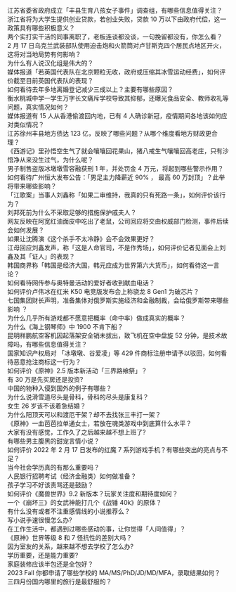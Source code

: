 江苏省委省政府成立「丰县生育八孩女子事件」调查组，有哪些信息值得关注？  
浙江省将为大学生提供创业贷款，若创业失败，贷款 10 万以下由政府代偿，这一政策具有哪些积极意义？  
两个实打实干活的同事离职了，老板连谈都没谈，一句挽留都没有，你怎么看？  
2 月 17 日乌克兰武装部队使用迫击炮和火箭筒对卢甘斯克四个居民点地区开火，这将对当地局势有何影响？  
为什么有人说汉化组是伟大的？  
媒体报道「若英国代表队在北京颗粒无收，政府或压缩其冰雪运动经费」，如何评价截至目前英国代表队的表现？  
如何看待去年多地离婚登记减少三成以上？主要有哪些原因？  
衡水桃城中学一学生万字长文痛斥学校导致其抑郁，还曝光食品安全、教师收礼等问题，真实情况如何？  
媒体报道有 15 人从香港偷渡回内地，已有 4 人确诊新冠，疫情期间各地该如何应对类似情况？  
江苏徐州丰县地方债达 123 亿，反映了哪些问题？从哪个维度看地方财政更合理？  
《西游记》里孙悟空生气了就会嚷嚷回花果山，猪八戒生气嚷嚷回高老庄，只有沙悟净从来没生过气，为什么呢？  
男子制售盗版冰墩墩雪容融获刑 1 年，并处罚金 4 万元，将起到哪些警示作用？  
如何看待广州恒大发布公告：「男足主力降薪近 90% ， 最高 60 万封顶」？此举将带来哪些影响？  
「江歌案」当事人刘鑫称「如果二审维持，我真的只有死路一条」，如何评价该行为？  
刘邦死前为什么不采取足够的措施保护戚夫人？  
网友反映在阿宽红油面皮中吃出了老鼠，公司回应将交由权威部门检测，事件后续会如何发展？  
如果让沈腾演《这个杀手不太冷静》会不会效果更好？  
江母回应刘鑫发声，称「这是人命官司，不是作秀场」，如何评价记者见面会上刘鑫及其「证人」的表现？  
韩国商界称「韩国是经济大国，韩元应成为世界第六大货币」，如何看待这一言论？  
如何看待网传参与奥特曼活动的爱好者收到献血电话？  
如何评价卢伟冰在红米 K50 电竞版发布会上称骁龙 8 Gen1 为破芯片？  
七国集团财长声明，准备集体对俄罗斯实施经济和金融制裁，会给俄罗斯带来哪些影响 ？  
为什么几乎所有游戏都不愿意把概率（命中率）做成真实的概率？  
为什么《海上钢琴师》中 1900 不肯下船？  
昆明祥鹏航空客机因起落架安全销未拔出，致飞机在空中盘旋 52 分钟，是技术故障吗，有哪些信息值得关注？  
国家知识产权局对 「冰墩墩、谷爱凌」等 429 件商标注册申请予以驳回，如何看待恶意抢注商标这一行为？  
如何评价《原神》2.5 版本新活动「三界路飨祭」？  
有 30 万是先买房还是投资?  
中国的物种入侵到国外的例子有哪些？  
为什么说滑雪道尽头是骨科，骨科的尽头是康复科？  
女生 26 岁该不该着急结婚？  
为什么阳顶天可以和渡厄干架？却不去找张三丰打一架？  
《原神》一血芭芭拉单通女士，若放在魂类游戏中到底算什么水平？  
大家有没有感觉，工作久了之后越来越不想上班了?  
有哪些男主腹黑的甜宠言情小说？  
如何评价 2022 年 2 月 17 日发布的红魔 7 系列游戏手机？有哪些突出的亮点与不足？  
当今社会学历真的有那么重要吗？  
人民银行招聘考试（经济金融类）如何做准备？  
孩子学习不好该责骂还是鼓励？  
如何评价《魔兽世界》9.2 新版本？玩家关注度和期待度如何？  
一个《崩坏三》的女武神能打几个《战锤 40k》的原体？  
有什么没有或者不注重感情线的小说推荐么？  
写小说手速很慢怎么办?  
在工作生活中，都遇到过哪些感动的事，让你觉得「人间值得」？  
《原神》世界等级 8 和 7 怪抗性的差别大吗？  
因为室友的关系，越来越不想去学校了怎么办?  
学历重要，还是能力重要?  
家庭装修应该半包还是全包好？  
2023 Fall 你都申请了哪些学校的 MA/MS/PhD/JD/MD/MFA，录取结果如何？  
三四月份国内哪里的旅行是最舒服的？  
